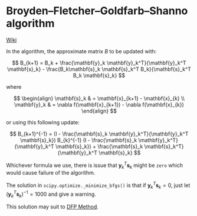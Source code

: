 # Broyden–Fletcher–Goldfarb–Shanno algorithm

[Wiki](https://en.wikipedia.org/wiki/Broyden%E2%80%93Fletcher%E2%80%93Goldfarb%E2%80%93Shanno_algorithm)

In the algorithm, the approximate matrix $B$ to be updated with:

$$
B_{k+1} = B_k + \frac{\mathbf{y}_k \mathbf{y}_k^T}{\mathbf{y}_k^T \mathbf{s}_k} - \frac{B_k\mathbf{s}_k \mathbf{s}_k^T B_k}{\mathbf{s}_k^T B_k \mathbf{s}_k}
$$

where

$$
\begin{align}
\mathbf{s}_k & = \mathbf{x}_{k+1} - \mathbf{x}_{k} \\
\mathbf{y}_k & = \nabla f(\mathbf{x}_{k+1}) - \nabla f(\mathbf{x}_{k})
\end{align}
$$

or using this following update:

$$
B_{k+1}^{-1} = (I - \frac{\mathbf{s}_k \mathbf{y}_k^T}{\mathbf{y}_k^T \mathbf{s}_k}) B_{k}^{-1} (I - \frac{\mathbf{s}_k \mathbf{y}_k^T}{\mathbf{y}_k^T \mathbf{s}_k}) +  \frac{\mathbf{s}_k \mathbf{s}_k^T}{\mathbf{y}_k^T \mathbf{s}_k}
$$

Whichever formula we use, there is issue that $\mathbf{y}_k^T \mathbf{s}_k$ might be `zero` which would cause failure of the algorithm.

The solution in `scipy.optimize._minimize_bfgs()` is that if $\mathbf{y}_k^T \mathbf{s}_k = 0$, just let $(\mathbf{y}_k^T \mathbf{s}_k)^{-1} = 1000$ and give a warning.

This solution may suit to [DFP Method](https://en.wikipedia.org/wiki/Davidon%E2%80%93Fletcher%E2%80%93Powell_formula).